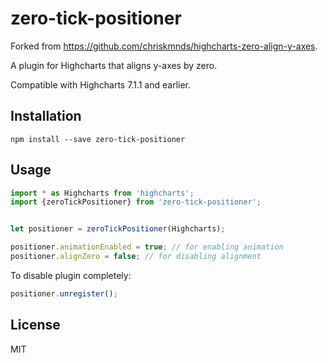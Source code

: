 # zero-tick-positioner

Forked from https://github.com/chriskmnds/highcharts-zero-align-y-axes.

A plugin for Highcharts that aligns y-axes by zero.

Compatible with Highcharts 7.1.1 and earlier.

## Installation
```
npm install --save zero-tick-positioner
```

## Usage
```javascript
import * as Highcharts from 'highcharts';
import {zeroTickPositioner} from 'zero-tick-positioner';


let positioner = zeroTickPositioner(Highcharts);

positioner.animationEnabled = true; // for enabling animation
positioner.alignZero = false; // for disabling alignment
```
To disable plugin completely:
```javascript
positioner.unregister();
```

## License
MIT
